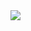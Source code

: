 <a href="https://portal.azure.com/#create/Microsoft.Template/uri/https%3A%2F%2Fraw.githubusercontent.com%2Fdigeler%2Fswarmmode%2Fmaster%2Fazuredeploy.json" target="_blank">
    <img src="http://azuredeploy.net/deploybutton.png"/>
</a>

